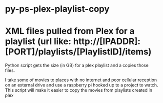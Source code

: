 # py-ps-plex-playlist-copy
# XML files pulled from Plex for a playlist (url like: http://[IPADDR]:[PORT]/playlists/[PlaylistID]/items)

Python script gets the size (in GB) for a plex playlist and a copies those files.

I take some of movies to places with no internet and poor cellular reception on an external drive and use a raspberry pi hooked up to a project to watch. This script will make it easier to copy the movies from playlists created in plex
